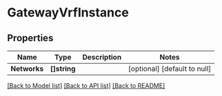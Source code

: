 # GatewayVrfInstance

## Properties
Name | Type | Description | Notes
------------ | ------------- | ------------- | -------------
**Networks** | **[]string** |  | [optional] [default to null]

[[Back to Model list]](../README.md#documentation-for-models) [[Back to API list]](../README.md#documentation-for-api-endpoints) [[Back to README]](../README.md)

